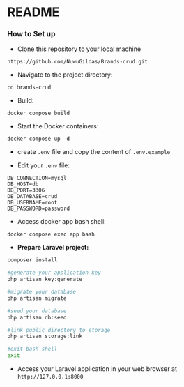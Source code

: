 # README
 

### How to Set up
 
- Clone this repository to your local machine
```
https://github.com/NuwuGildas/Brands-crud.git
```
- Navigate to the project directory:
```
cd brands-crud
```
- Build:
```
docker compose build
``` 
- Start the Docker containers:
```
docker compose up -d
``` 
- create ```.env``` file and copy the content of ```.env.example```

- Edit your ```.env``` file:
```
DB_CONNECTION=mysql
DB_HOST=db
DB_PORT=3306
DB_DATABASE=crud
DB_USERNAME=root
DB_PASSWORD=password
```
- Access docker app bash shell:
```
docker compose exec app bash
```
- **Prepare Laravel project:**
```bash
composer install

#generate your application key
php artisan key:generate

#migrate your database
php artisan migrate

#seed your database
php artisan db:seed

#link public directory to storage
php artisan storage:link

#exit bash shell
exit
```

- Access your Laravel application in your web browser at ```http://127.0.0.1:8000```

 
